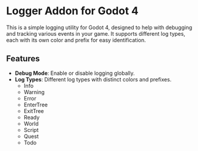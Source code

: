 # Logger Addon for Godot 4

This is a simple logging utility for Godot 4, designed to help with debugging and tracking various events in your game. It supports different log types, each with its own color and prefix for easy identification.

## Features

- **Debug Mode**: Enable or disable logging globally.
- **Log Types**: Different log types with distinct colors and prefixes.
    - Info
    - Warning
    - Error
    - EnterTree
    - ExitTree
    - Ready
    - World
    - Script
    - Quest
    - Todo
